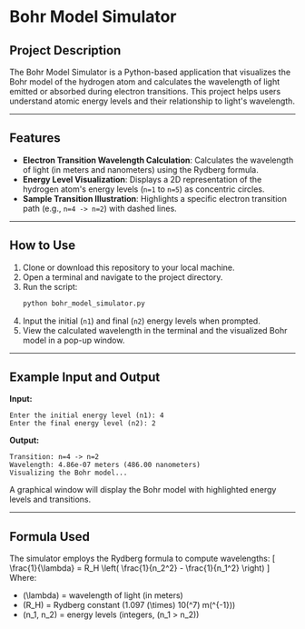 # Bohr Model Simulator

## Project Description
The Bohr Model Simulator is a Python-based application that visualizes the Bohr model of the hydrogen atom and calculates the wavelength of light emitted or absorbed during electron transitions. This project helps users understand atomic energy levels and their relationship to light's wavelength.

---

## Features
- **Electron Transition Wavelength Calculation**: Calculates the wavelength of light (in meters and nanometers) using the Rydberg formula.
- **Energy Level Visualization**: Displays a 2D representation of the hydrogen atom's energy levels (`n=1` to `n=5`) as concentric circles.
- **Sample Transition Illustration**: Highlights a specific electron transition path (e.g., `n=4 -> n=2`) with dashed lines.

---



## How to Use
1. Clone or download this repository to your local machine.
2. Open a terminal and navigate to the project directory.
3. Run the script:
   ```bash
   python bohr_model_simulator.py
   ```
4. Input the initial (`n1`) and final (`n2`) energy levels when prompted.
5. View the calculated wavelength in the terminal and the visualized Bohr model in a pop-up window.

---

## Example Input and Output
**Input:**
```
Enter the initial energy level (n1): 4
Enter the final energy level (n2): 2
```

**Output:**
```
Transition: n=4 -> n=2
Wavelength: 4.86e-07 meters (486.00 nanometers)
Visualizing the Bohr model...
```
A graphical window will display the Bohr model with highlighted energy levels and transitions.

---

## Formula Used
The simulator employs the Rydberg formula to compute wavelengths:
\[
\frac{1}{\lambda} = R_H \left( \frac{1}{n_2^2} - \frac{1}{n_1^2} \right)
\]
Where:
- \(\lambda\) = wavelength of light (in meters)
- \(R_H\) = Rydberg constant (1.097 \(\times\) 10\(^7\) m\(^{-1}\))
- \(n_1, n_2\) = energy levels (integers, \(n_1 > n_2\))
